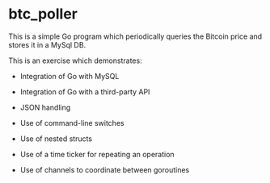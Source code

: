 # btc_poller

This is a simple Go program which periodically queries the Bitcoin price and stores it in a MySql DB.

This is an exercise which demonstrates:

- Integration of Go with MySQL

- Integration of Go with a third-party API

- JSON handling

- Use of command-line switches

- Use of nested structs

- Use of a time ticker for repeating an operation

- Use of channels to coordinate between goroutines
